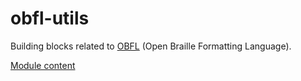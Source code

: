 obfl-utils
==========

Building blocks related to [OBFL][] (Open Braille Formatting Language).

[Module content](src/main)


[OBFL]: http://code.google.com/p/obfl

